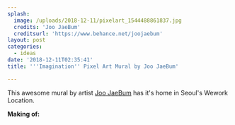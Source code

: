 ```yaml
---
splash:
  image: /uploads/2018-12-11/pixelart_1544488861837.jpg
  credits: 'Joo JaeBum'
  creditsurl: 'https://www.behance.net/joojaebum'
layout: post
categories:
  - ideas
date: '2018-12-11T02:35:41'
title: '''Imagination'' Pixel Art Mural by Joo JaeBum'

---
```

<p>This awesome mural by artist <a href="https://www.behance.net/joojaebum" target="_blank">Joo JaeBum</a> has it's home in Seoul's Wework Location.</p><p><strong>Making of:</strong></p><figure contenteditable="false"><img src="data:image/svg+xml;utf8,&lt;svg xmlns=&quot;http://www.w3.org/2000/svg&quot; xmlns:xlink=&quot;http://www.w3.org/1999/xlink&quot; width=&quot;1080&quot; height=&quot;1080&quot;&gt;&lt;/svg&gt;" width="1080" height="1080" data-src="/uploads/2018-12-11/pixelart_1544488701805.jpg"></figure><figure contenteditable="false"><img src="data:image/svg+xml;utf8,&lt;svg xmlns=&quot;http://www.w3.org/2000/svg&quot; xmlns:xlink=&quot;http://www.w3.org/1999/xlink&quot; width=&quot;1080&quot; height=&quot;1080&quot;&gt;&lt;/svg&gt;" width="1080" height="1080" data-src="/uploads/2018-12-11/pixelart_1544488723035.jpg"></figure><figure contenteditable="false"><img src="data:image/svg+xml;utf8,&lt;svg xmlns=&quot;http://www.w3.org/2000/svg&quot; xmlns:xlink=&quot;http://www.w3.org/1999/xlink&quot; width=&quot;1080&quot; height=&quot;1080&quot;&gt;&lt;/svg&gt;" width="1080" height="1080" data-src="/uploads/2018-12-11/pixelart_1544488741193.jpg"></figure><figure contenteditable="false"><img src="data:image/svg+xml;utf8,&lt;svg xmlns=&quot;http://www.w3.org/2000/svg&quot; xmlns:xlink=&quot;http://www.w3.org/1999/xlink&quot; width=&quot;1080&quot; height=&quot;1080&quot;&gt;&lt;/svg&gt;" width="1080" height="1080" data-src="/uploads/2018-12-11/pixelart_1544488758566.jpg"></figure><figure contenteditable="false"><img src="data:image/svg+xml;utf8,&lt;svg xmlns=&quot;http://www.w3.org/2000/svg&quot; xmlns:xlink=&quot;http://www.w3.org/1999/xlink&quot; width=&quot;1080&quot; height=&quot;1080&quot;&gt;&lt;/svg&gt;" width="1080" height="1080" data-src="/uploads/2018-12-11/pixelart_1544488768711.jpg"></figure><figure contenteditable="false"><img src="data:image/svg+xml;utf8,&lt;svg xmlns=&quot;http://www.w3.org/2000/svg&quot; xmlns:xlink=&quot;http://www.w3.org/1999/xlink&quot; width=&quot;1080&quot; height=&quot;1080&quot;&gt;&lt;/svg&gt;" width="1080" height="1080" data-src="/uploads/2018-12-11/pixelart_1544488781977.jpg"></figure><figure contenteditable="false"><img src="data:image/svg+xml;utf8,&lt;svg xmlns=&quot;http://www.w3.org/2000/svg&quot; xmlns:xlink=&quot;http://www.w3.org/1999/xlink&quot; width=&quot;1400&quot; height=&quot;959&quot;&gt;&lt;/svg&gt;" width="1400" height="959" data-src="/uploads/2018-12-11/pixelart_1544488847459.jpg"></figure>